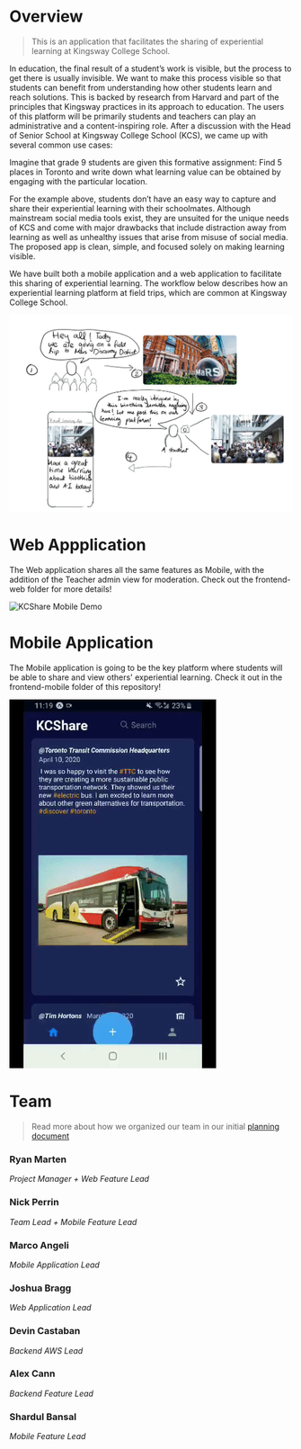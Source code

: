 # Overview
> This is an application that facilitates the sharing of experiential learning at Kingsway College School.

In education, the final result of a student’s work is visible, but the process to get there is usually invisible. We want to make this process visible so that students can benefit from understanding how other students learn and reach solutions. This is backed by research from Harvard and part of the principles that Kingsway practices in its approach to education. The users of this platform will be primarily students and teachers can play an administrative and a content-inspiring role. After a discussion with the Head of Senior School at Kingsway College School (KCS), we came up with several common use cases:

Imagine that grade 9 students are given this formative assignment: Find 5 places in Toronto and write down what learning value can be obtained by engaging with the particular location.

For the example above, students don’t have an easy way to capture and share their experiential learning with their schoolmates. Although mainstream social media tools exist, they are unsuited for the unique needs of KCS and come with major drawbacks that include distraction away from learning as well as unhealthy issues that arise from misuse of social media. The proposed app is clean, simple, and focused solely on making learning visible.

We have built both a mobile application and a web application to facilitate this sharing of experiential learning. The workflow below describes how an experiential learning platform at field trips, which are common at Kingsway College School.

![student storyboard](deliverables/deliverable-1/workflow.jpg)

# Web Appplication
The Web application shares all the same features as Mobile, with the addition of the Teacher admin view for moderation. Check out the frontend-web folder for more details!

![KCShare Mobile Demo](webscroll.gif)

# Mobile Application
The Mobile application is going to be the key platform where students will be able to share and view others' experiential learning. Check it out in the frontend-mobile folder of this repository!

![KCShare Mobile Demo](demo.gif)


# Team
> Read more about how we organized our team in our initial [planning document](deliverables/deliverable-1/planning.md)

### Ryan Marten
_Project Manager + Web Feature Lead_

### Nick Perrin
_Team Lead + Mobile Feature Lead_

### Marco Angeli 
_Mobile Application Lead_

### Joshua Bragg
_Web Application Lead_

### Devin Castaban
_Backend AWS Lead_

### Alex Cann
_Backend Feature Lead_

### Shardul Bansal
_Mobile Feature Lead_


